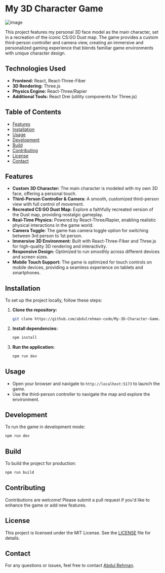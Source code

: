 # My 3D Character Game

![image](https://github.com/user-attachments/assets/3fb1da4c-9244-46dd-ae87-2213aa69ed03)

This project features my personal 3D face model as the main character, set in a recreation of the iconic CS:GO Dust map. The game provides a custom third-person controller and camera view, creating an immersive and personalized gaming experience that blends familiar game environments with unique character design.

## Technologies Used

- **Frontend:** React, React-Three-Fiber
- **3D Rendering:** Three.js
- **Physics Engine:** React-Three/Rapier
- **Additional Tools:** React Drei (utility components for Three.js)

## Table of Contents

- [Features](#features)
- [Installation](#installation)
- [Usage](#usage)
- [Development](#development)
- [Build](#build)
- [Contributing](#contributing)
- [License](#license)
- [Contact](#contact)

## Features

- **Custom 3D Character:** The main character is modeled with my own 3D face, offering a personal touch.
- **Third-Person Controller & Camera:** A smooth, customized third-person view with full control of movement.
- **Recreated CS:GO Dust Map:** Explore a faithfully recreated version of the Dust map, providing nostalgic gameplay.
- **Real-Time Physics:** Powered by React-Three/Rapier, enabling realistic physical interactions in the game world.
- **Camera Toggle:** The game has camera toggle option for switching between 3rd person to 1st person.
- **Immersive 3D Environment:** Built with React-Three-Fiber and Three.js for high-quality 3D rendering and interactivity.
- **Responsive Design:** Optimized to run smoothly across different devices and screen sizes.
- **Mobile Touch Support:** The game is optimized for touch controls on mobile devices, providing a seamless experience on tablets and smartphones.

## Installation

To set up the project locally, follow these steps:

1. **Clone the repository:**

   ```bash
   git clone https://github.com/abdulrehman-code/My-3D-Character-Game.git
   ```

2. **Install dependencies:**

   ```bash
   npm install
   ```

3. **Run the application:**

   ```bash
   npm run dev
   ```

## Usage

- Open your browser and navigate to `http://localhost:5173` to launch the game.
- Use the third-person controller to navigate the map and explore the environment.

## Development

To run the game in development mode:

```bash
npm run dev
```

## Build

To build the project for production:

```bash
npm run build
```

## Contributing

Contributions are welcome! Please submit a pull request if you'd like to enhance the game or add new features.

## License

This project is licensed under the MIT License. See the [LICENSE](LICENSE) file for details.

## Contact

For any questions or issues, feel free to contact [Abdul Rehman](mailto:abdulrehman.code1@gmail.com).
